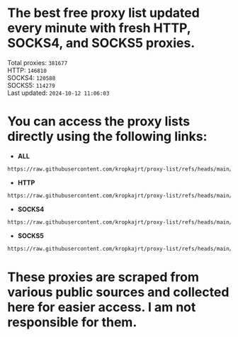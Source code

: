 # The best free proxy list updated every minute with fresh HTTP, SOCKS4, and SOCKS5 proxies.

Total proxies: `381677`  
HTTP: `146810`  
SOCKS4: `120588`  
SOCKS5: `114279`  
Last updated: `2024-10-12 11:06:03`  

# You can access the proxy lists directly using the following links:

- **ALL**

```bash
https://raw.githubusercontent.com/kropkajrt/proxy-list/refs/heads/main/all.txt
```

- **HTTP**

```bash
https://raw.githubusercontent.com/kropkajrt/proxy-list/refs/heads/main/http.txt
```

- **SOCKS4**

```bash
https://raw.githubusercontent.com/kropkajrt/proxy-list/refs/heads/main/socks4.txt
```

- **SOCKS5**

```bash
https://raw.githubusercontent.com/kropkajrt/proxy-list/refs/heads/main/socks5.txt
```

# These proxies are scraped from various public sources and collected here for easier access. I am not responsible for them.